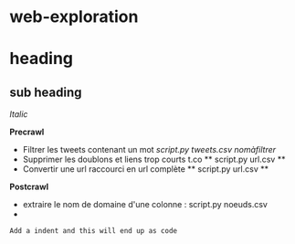 # web-exploration

heading
==============
sub heading
--------------

*Italic*


**Precrawl**

- Filtrer les tweets contenant un mot *script.py tweets.csv nomàfiltrer*
- Supprimer les doublons et liens trop courts t.co ** script.py url.csv **
- Convertir une url raccourci en url complète ** script.py url.csv  **

**Postcrawl**
 

- extraire le nom de domaine d'une colonne :            script.py noeuds.csv
- 

    Add a indent and this will end up as code 
